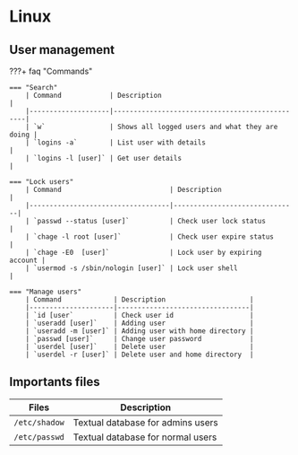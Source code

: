 # Linux

## User management

???+ faq "Commands"

    === "Search"
        | Command            | Description                                    |
        |--------------------|------------------------------------------------|
        | `w`                | Shows all logged users and what they are doing |
        | `logins -a`        | List user with details                         |
        | `logins -l [user]` | Get user details                               |

    === "Lock users"
        | Command                           | Description                   |
        |-----------------------------------|-------------------------------|
        | `passwd --status [user]`          | Check user lock status        |
        | `chage -l root [user]`            | Check user expire status      |
        | `chage -E0  [user]`               | Lock user by expiring account |
        | `usermod -s /sbin/nologin [user]` | Lock user shell               |

    === "Manage users"
        | Command             | Description                     |
        |---------------------|---------------------------------|
        | `id [user`          | Check user id                   |
        | `useradd [user]`    | Adding user                     |
        | `useradd -m [user]` | Adding user with home directory |
        | `passwd [user]`     | Change user password            |
        | `userdel [user]`    | Delete user                     |
        | `userdel -r [user]` | Delete user and home directory  |

## Importants files

| Files         | Description                       |
|---------------|-----------------------------------|
| `/etc/shadow` | Textual database for admins users |
| `/etc/passwd` | Textual database for normal users |
